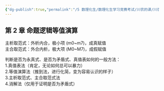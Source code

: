 ```yaml
---
{"dg-publish":true,"permalink":"/5 数理化生/数理化生学习竞赛考试/川农的课/川农离散数学/20210104第二章复习/","title":"20210104第二章复习"}
---
```



## 第 2 章 命题逻辑等值演算
主析取范式：外析内合，极小项 (m0\~m7)，成真赋值  
主合取范式：外合内析，极大项 (M0\~M7)，成假赋值

判断是否为永真式、是否为矛盾式、真值表如何的一般方法：  
1.真值表法（肯定，无论如何总可以暴力）  
2.等值演算法（推到法，进行化简，变为容易认识的样子）  
3.主析取范式、主合取范式法  
4.消解法（仅用于证明是否为矛盾式）